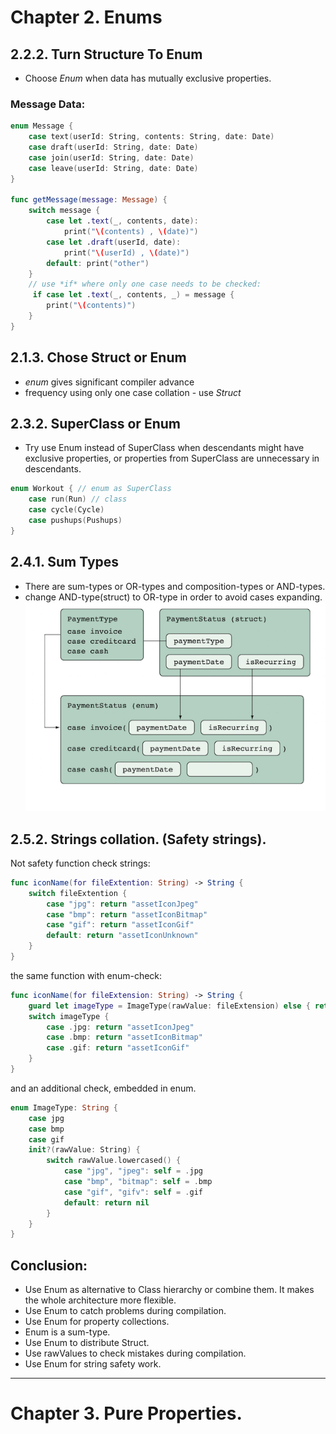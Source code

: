 # Chapter 2. Enums

## 2.2.2. Turn Structure To Enum

- Choose *Enum* when data has mutually exclusive properties.

### Message Data:

```swift
enum Message {
    case text(userId: String, contents: String, date: Date)
    case draft(userId: String, date: Date)
    case join(userId: String, date: Date)
    case leave(userId: String, date: Date)
}

func getMessage(message: Message) {
    switch message {
        case let .text(_, contents, date):
            print("\(contents) , \(date)")
        case let .draft(userId, date):
            print("\(userId) , \(date)")
        default: print("other")
    }
    // use *if* where only one case needs to be checked:
     if case let .text(_, contents, _) = message {
        print("\(contents)")
    }
}
```

## 2.1.3. Chose Struct or Enum

- *enum* gives significant compiler advance
- frequency using only one case collation - use *Struct*
  
## 2.3.2. SuperClass or Enum

- Try use Enum instead of SuperClass when descendants might have exclusive properties, or properties from SuperClass are unnecessary in descendants.
  
```swift
enum Workout { // enum as SuperClass
    case run(Run) // class
    case cycle(Cycle) 
    case pushups(Pushups) 
}
```

## 2.4.1. Sum Types

- There are sum-types or OR-types and composition-types or AND-types.
- change AND-type(struct) to OR-type in order to avoid cases expanding.  
![struct->enum](images/ch2-2_5.png)

## 2.5.2. Strings collation. (Safety strings).

Not safety function check strings:

```swift
func iconName(for fileExtention: String) -> String {
    switch fileExtention {
        case "jpg": return "assetIconJpeg"
        case "bmp": return "assetIconBitmap" 
        case "gif": return "assetIconGif" 
        default: return "assetIconUnknown"
    }
}
```

the same function with enum-check:

```swift
func iconName(for fileExtension: String) -> String {
    guard let imageType = ImageType(rawValue: fileExtension) else { return "assetIconUnknown" } 
    switch imageType {
        case .jpg: return "assetIconJpeg" 
        case .bmp: return "assetIconBitmap" 
        case .gif: return "assetIconGif"
    } 
}
```

and an additional check, embedded in enum.

```swift
enum ImageType: String { 
    case jpg
    case bmp 
    case gif
    init?(rawValue: String) {
        switch rawValue.lowercased() {
            case "jpg", "jpeg": self = .jpg
            case "bmp", "bitmap": self = .bmp 
            case "gif", "gifv": self = .gif 
            default: return nil
        } 
    }
}
```

## Conclusion:

- Use Enum as alternative to Class hierarchy or combine them. It makes the whole architecture more flexible.
- Use Enum to catch problems during compilation.
- Use Enum for property collections.
- Enum is a sum-type.
- Use Enum to distribute Struct.
- Use rawValues to check mistakes during compilation.
- Use Enum for string safety work.
  
---

# Chapter 3. Pure Properties.

